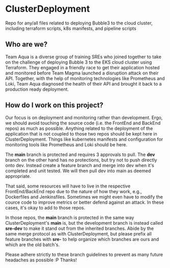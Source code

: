 # ClusterDeployment

Repo for any/all files related to deploying Bubble3 to the cloud cluster, including terraform scripts, k8s manifests, and pipeline scripts

## Who are we?

Team Aqua is a diverse group of training SREs who joined together to take on the challenge of deploying Bubble 3 to the EKS cloud cluster using Terraform. They engaged in a friendly race to get their application hosted and monitored before Team Magma launched a disruption attack on their API. Together, with the help of monitoring technologies like Prometheus and Loki, Team Aqua diagnosed the health of their API and brought it back to a production ready deployment.

## How do I work on this project?

Our focus is on deployment and monitoring rather than development. Ergo, we should avoid touching the source code (i.e. the FrontEnd and BackEnd repos) as much as possible. Anything related to the deployment of the application that is not coupled to those two repos should be kept here in ClusterDeployment. Things like kubernetes manifests and configuration for monitoring tools like Prometheus and Loki should be here.

The **main** branch is protected and requires 3 approvals to pull. The **dev** branch on the other hand has no protections, but try not to push directly onto dev. Instead create a feature branch and merge into dev when it's completed and unit tested. We will then pull dev into main as deemed appropriate.

That said, some resources will have to live in the respective FrontEnd/BackEnd repo due to the nature of how they work, e.g., Dockerfiles and Jenkinsfiles. Sometimes we might even have to modify the cource code to improve metrics or better defend against an attack. In these cases, it's okay to add to those repos.

In those repos, the **main** branch is protected in the same way ClusterDeployment's **main** is, but the development branch is instead called **sre-dev** to make it stand out from the inherited branches. Abide by the same merge protocol as with ClusterDeployment, but please prefix all feature branches with **sre-** to help organize which branches are ours and which are the old batch's.

Please adhere strictly to these branch guidelines to prevent as many future headaches as possible :P
Thanks!
